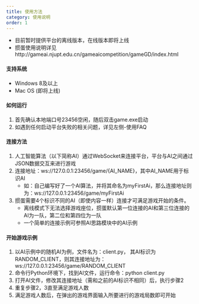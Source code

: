 ```yaml
---
title: 使用方法
category: 使用说明
order: 1
---
```


+ 目前暂时提供平台的离线版本，在线版本即将上线
+ 掼蛋使用说明详见http://gameai.njupt.edu.cn/gameaicompetition/gameGD/index.html


#### 支持系统

+ Windows 8及以上
+ Mac OS (即将上线)



#### 如何运行

1. 首先确认本地端口号23456空闲，随后双击game.exe启动
2. 如遇到任何启动平台失败的相关问题，详见左侧-使用FAQ



#### 连接方法

1. 人工智能算法（以下简称AI）通过WebSocket来连接平台，平台与AI之间通过JSON数据交互来进行游戏
2. 连接地址：ws://127.0.0.1:23456/game/{AI\_NAME}，其中AI_NAME用于标识AI
   + 如：自己编写好了一个AI算法，并将其命名为myFirstAi，那么连接地址则为：ws://127.0.0.1:23456/game/myFirstAi
3. 掼蛋需要4个标识不同的AI（即使内容一样）连接才可满足游戏开始的条件。
   + 离线模式下无法选择游戏座位，掼蛋默认第一位连接的AI和第三位连接的AI为一队，第二位和第四位为一队
   + 一个简单的连接示例可参照AI思路模块中的AI示例
   
   
#### 开始游戏示例

1. 以AI示例中的随机AI为例，文件名为：client.py， 其AI标识为RANDOM_CLIENT，则其连接地址为：ws://127.0.0.1:23456/game/RANDOM_CLIENT
2. 命令行Python环境下，找到AI文件，运行命令：python client.py
3. 打开AI文件，修改其连接地址（需和之前的AI标识不相同）后，执行步骤2
4. 重复步骤2，3直至满足游戏人数
5. 满足游戏人数后，在弹出的游戏界面输入所要进行的游戏局数即可开始


